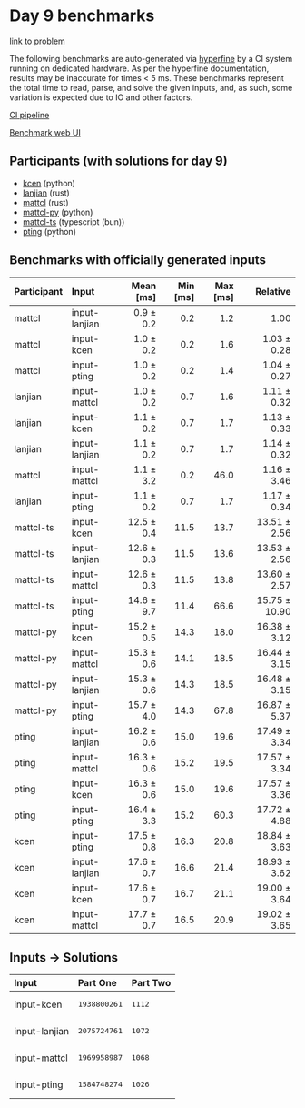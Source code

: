 # Day 9 benchmarks

[link to problem](https://adventofcode.com/2023/day/9)

The following benchmarks are auto-generated via
[hyperfine](https://github.com/sharkdp/hyperfine) by a CI system running on
dedicated hardware. As per the hyperfine documentation, results may be
inaccurate for times < 5 ms. These benchmarks represent the total time to read,
parse, and solve the given inputs, and, as such, some variation is expected due
to IO and other factors.

[CI pipeline](http://ci.papercode.net:8080/teams/main/pipelines/aoc2023)

[Benchmark web UI](https://aoc.ancalagon.black)


## Participants (with solutions for day 9)

- [kcen](https://github.com/kcen/aoc2023) (python)
- [lanjian](https://github.com/lanjian/aoc-2023) (rust)
- [mattcl](https://github.com/mattcl/aoc2023) (rust)
- [mattcl-py](https://github.com/mattcl/aoc2023-py) (python)
- [mattcl-ts](https://github.com/mattcl/aoc2023-js) (typescript (bun))
- [pting](https://github.com/pting/aoc2023) (python)


## Benchmarks with officially generated inputs

| Participant | Input | Mean [ms] | Min [ms] | Max [ms] | Relative |
|:---|:---|---:|---:|---:|---:|
| mattcl | input-lanjian | 0.9 ± 0.2 | 0.2 | 1.2 | 1.00 |
| mattcl | input-kcen | 1.0 ± 0.2 | 0.2 | 1.6 | 1.03 ± 0.28 |
| mattcl | input-pting | 1.0 ± 0.2 | 0.2 | 1.4 | 1.04 ± 0.27 |
| lanjian | input-mattcl | 1.0 ± 0.2 | 0.7 | 1.6 | 1.11 ± 0.32 |
| lanjian | input-kcen | 1.1 ± 0.2 | 0.7 | 1.7 | 1.13 ± 0.33 |
| lanjian | input-lanjian | 1.1 ± 0.2 | 0.7 | 1.7 | 1.14 ± 0.32 |
| mattcl | input-mattcl | 1.1 ± 3.2 | 0.2 | 46.0 | 1.16 ± 3.46 |
| lanjian | input-pting | 1.1 ± 0.2 | 0.7 | 1.7 | 1.17 ± 0.34 |
| mattcl-ts | input-kcen | 12.5 ± 0.4 | 11.5 | 13.7 | 13.51 ± 2.56 |
| mattcl-ts | input-lanjian | 12.6 ± 0.3 | 11.5 | 13.6 | 13.53 ± 2.56 |
| mattcl-ts | input-mattcl | 12.6 ± 0.3 | 11.5 | 13.8 | 13.60 ± 2.57 |
| mattcl-ts | input-pting | 14.6 ± 9.7 | 11.4 | 66.6 | 15.75 ± 10.90 |
| mattcl-py | input-kcen | 15.2 ± 0.5 | 14.3 | 18.0 | 16.38 ± 3.12 |
| mattcl-py | input-mattcl | 15.3 ± 0.6 | 14.1 | 18.5 | 16.44 ± 3.15 |
| mattcl-py | input-lanjian | 15.3 ± 0.6 | 14.3 | 18.5 | 16.48 ± 3.15 |
| mattcl-py | input-pting | 15.7 ± 4.0 | 14.3 | 67.8 | 16.87 ± 5.37 |
| pting | input-lanjian | 16.2 ± 0.6 | 15.0 | 19.6 | 17.49 ± 3.34 |
| pting | input-mattcl | 16.3 ± 0.6 | 15.2 | 19.5 | 17.57 ± 3.34 |
| pting | input-kcen | 16.3 ± 0.6 | 15.0 | 19.6 | 17.57 ± 3.36 |
| pting | input-pting | 16.4 ± 3.3 | 15.2 | 60.3 | 17.72 ± 4.88 |
| kcen | input-pting | 17.5 ± 0.8 | 16.3 | 20.8 | 18.84 ± 3.63 |
| kcen | input-lanjian | 17.6 ± 0.7 | 16.6 | 21.4 | 18.93 ± 3.62 |
| kcen | input-kcen | 17.6 ± 0.7 | 16.7 | 21.1 | 19.00 ± 3.64 |
| kcen | input-mattcl | 17.7 ± 0.7 | 16.5 | 20.9 | 19.02 ± 3.65 |


## Inputs -> Solutions

| Input | Part One | Part Two |
|:---|:---|:---|
|input-kcen|<pre>1938800261</pre>|<pre>1112</pre>|
|input-lanjian|<pre>2075724761</pre>|<pre>1072</pre>|
|input-mattcl|<pre>1969958987</pre>|<pre>1068</pre>|
|input-pting|<pre>1584748274</pre>|<pre>1026</pre>|